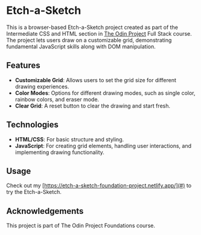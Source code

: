 # Etch-a-Sketch

This is a browser-based Etch-a-Sketch project created as part of the Intermediate CSS and HTML section in [The Odin Project](https://www.theodinproject.com/) Full Stack course. The project lets users draw on a customizable grid, demonstrating fundamental JavaScript skills along with DOM manipulation.

## Features

- **Customizable Grid**: Allows users to set the grid size for different drawing experiences.
- **Color Modes**: Options for different drawing modes, such as single color, rainbow colors, and eraser mode.
- **Clear Grid**: A reset button to clear the drawing and start fresh.

## Technologies

- **HTML/CSS**: For basic structure and styling.
- **JavaScript**: For creating grid elements, handling user interactions, and implementing drawing functionality.

## Usage

Check out my [https://etch-a-sketch-foundation-project.netlify.app/](#) to try the Etch-a-Sketch.

## Acknowledgements

This project is part of The Odin Project Foundations course.
